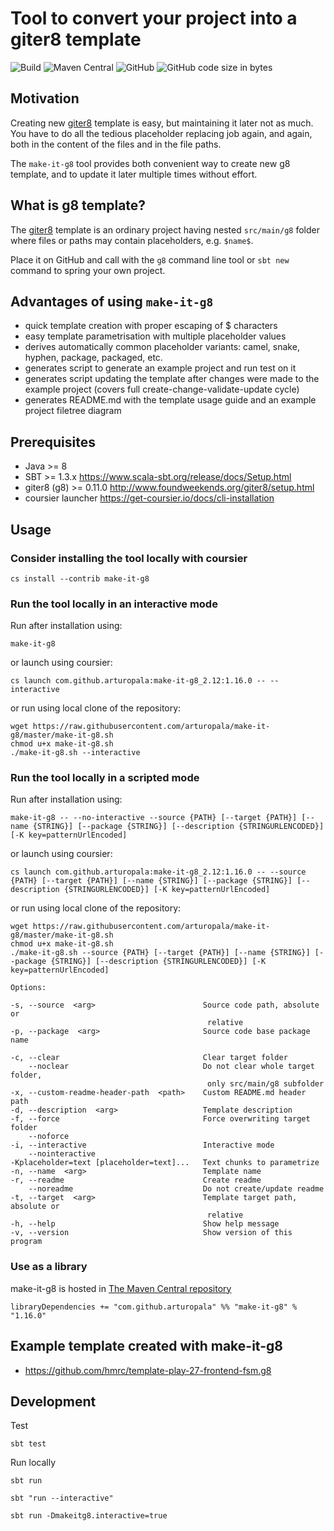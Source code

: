 Tool to convert your project into a giter8 template
===

![Build](https://github.com/arturopala/make-it-g8/workflows/Build/badge.svg) ![Maven Central](https://img.shields.io/maven-central/v/com.github.arturopala/make-it-g8_2.12.svg) ![GitHub](https://img.shields.io/github/license/arturopala/make-it-g8.svg) ![GitHub code size in bytes](https://img.shields.io/github/languages/code-size/arturopala/make-it-g8.svg)

## Motivation
Creating new [giter8](http://www.foundweekends.org/giter8) template is easy, but maintaining it later not as much. You have to do all the tedious placeholder replacing job again, and again, both in the content of the files and in the file paths.

The `make-it-g8` tool provides both convenient way to create new g8 template, and to update it later multiple times without effort.

## What is g8 template?
The [giter8](http://www.foundweekends.org/giter8) template is an ordinary project having nested `src/main/g8` folder where files or paths may contain placeholders, e.g. `$name$`.

Place it on GitHub and call with the `g8` command line tool or `sbt new` command to spring your own project.

## Advantages of using `make-it-g8`

* quick template creation with proper escaping of $ characters
* easy template parametrisation with multiple placeholder values
* derives automatically common placeholder variants: camel, snake, hyphen, package, packaged, etc.
* generates script to generate an example project and run test on it
* generates script updating the template after changes were made to the example project (covers full create-change-validate-update cycle)
* generates README.md with the template usage guide and an example project filetree diagram

## Prerequisites

* Java >= 8
* SBT >= 1.3.x <https://www.scala-sbt.org/release/docs/Setup.html>
* giter8 (g8) >= 0.11.0 <http://www.foundweekends.org/giter8/setup.html>
* coursier launcher <https://get-coursier.io/docs/cli-installation>

## Usage

### Consider installing the tool locally with coursier

    cs install --contrib make-it-g8

### Run the tool locally in an interactive mode

Run after installation using:

    make-it-g8

or launch using coursier:

    cs launch com.github.arturopala:make-it-g8_2.12:1.16.0 -- --interactive

or run using local clone of the repository:

    wget https://raw.githubusercontent.com/arturopala/make-it-g8/master/make-it-g8.sh
    chmod u+x make-it-g8.sh
    ./make-it-g8.sh --interactive

### Run the tool locally in a scripted mode

Run after installation using:

    make-it-g8 -- --no-interactive --source {PATH} [--target {PATH}] [--name {STRING}] [--package {STRING}] [--description {STRINGURLENCODED}] [-K key=patternUrlEncoded]

or launch using coursier:

    cs launch com.github.arturopala:make-it-g8_2.12:1.16.0 -- --source {PATH} [--target {PATH}] [--name {STRING}] [--package {STRING}] [--description {STRINGURLENCODED}] [-K key=patternUrlEncoded]

or run using local clone of the repository:

    wget https://raw.githubusercontent.com/arturopala/make-it-g8/master/make-it-g8.sh
    chmod u+x make-it-g8.sh
    ./make-it-g8.sh --source {PATH} [--target {PATH}] [--name {STRING}] [--package {STRING}] [--description {STRINGURLENCODED}] [-K key=patternUrlEncoded]

    Options:

    -s, --source  <arg>                        Source code path, absolute or
                                                relative
    -p, --package  <arg>                       Source code base package name

    -c, --clear                                Clear target folder
        --noclear                              Do not clear whole target folder,
                                                only src/main/g8 subfolder
    -x, --custom-readme-header-path  <path>    Custom README.md header path
    -d, --description  <arg>                   Template description
    -f, --force                                Force overwriting target folder
        --noforce
    -i, --interactive                          Interactive mode
        --nointeractive
    -Kplaceholder=text [placeholder=text]...   Text chunks to parametrize
    -n, --name  <arg>                          Template name
    -r, --readme                               Create readme
        --noreadme                             Do not create/update readme
    -t, --target  <arg>                        Template target path, absolute or
                                                relative
    -h, --help                                 Show help message
    -v, --version                              Show version of this program
    
### Use as a library

make-it-g8 is hosted in [The Maven Central repository](https://search.maven.org/artifact/com.github.arturopala/make-it-g8/)

    libraryDependencies += "com.github.arturopala" %% "make-it-g8" % "1.16.0"      
      
## Example template created with make-it-g8

* https://github.com/hmrc/template-play-27-frontend-fsm.g8

## Development

Test

    sbt test

Run locally

    sbt run

    sbt "run --interactive"

    sbt run -Dmakeitg8.interactive=true 
    

